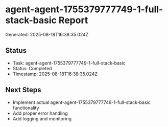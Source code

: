 # agent-agent-1755379777749-1-full-stack-basic Report

Generated: 2025-08-18T16:38:35.024Z

## Status
- Task: agent-agent-1755379777749-1-full-stack-basic
- Status: Completed
- Timestamp: 2025-08-18T16:38:35.024Z

## Next Steps
- Implement actual agent-agent-1755379777749-1-full-stack-basic functionality
- Add proper error handling
- Add logging and monitoring
